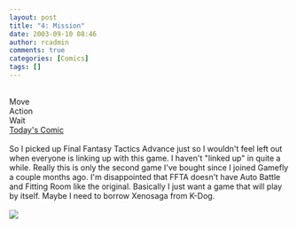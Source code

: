 ```yaml
---
layout: post
title: "4: Mission"
date: 2003-09-10 08:46
author: rcadmin
comments: true
categories: [Comics]
tags: []
---
```

 
<br />
Move
<br />
Action
<br />
Wait
<br />
<a href=http://www.bitsmack.com/modules.php?op=modload&name=Comics&file=index&action=comic&id=329>Today's Comic</a>
<br />

<br />
So I picked up Final Fantasy Tactics Advance just so I wouldn't feel left out when everyone is linking up with this game. I haven't "linked up" in quite a while. Really this is only the second game I've bought since I joined Gamefly a couple months ago. I'm disappointed that FFTA doesn't have Auto Battle and Fitting Room like the original. Basically I just want a game that will play by itself. Maybe I need to borrow Xenosaga from K-Dog.<Br><br><!--more--><img src='http://dl.bitsmack.com/comics/20030910.gif' alt'' />
